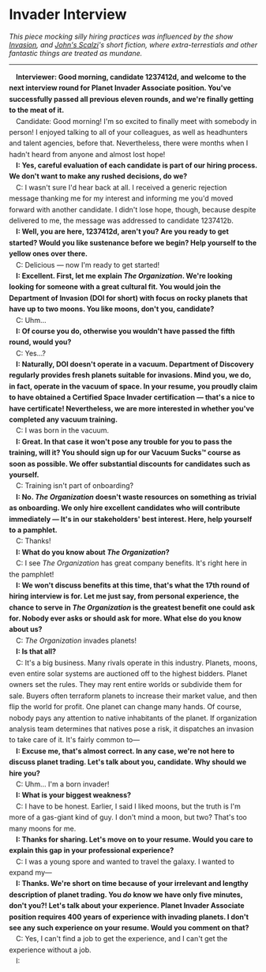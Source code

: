 # Invader Interview

*This piece mocking silly hiring practices was influenced by the show [Invasion](https://en.wikipedia.org/wiki/Invasion_(2021_TV_series)), and [John's Scalzi](https://en.wikipedia.org/wiki/John_Scalzi)'s short fiction, where extra-terrestials and other fantastic things are treated as mundane.*

---

<div style="line-height: 1.6;">

 **Interviewer: Good morning, candidate 1237412d, and welcome to the next interview round for Planet Invader Associate position. You've successfully passed all previous eleven rounds, and we're finally getting to the meat of it.**  
 Candidate: Good morning! I'm so excited to finally meet with somebody in person! I enjoyed talking to all of your colleagues, as well as headhunters and talent agencies, before that. Nevertheless, there were months when I hadn't heard from anyone and almost lost hope!  
 **I: Yes, careful evaluation of each candidate is part of our hiring process. We don't want to make any rushed decisions, do we?**  
 C: I wasn't sure I'd hear back at all. I received a generic rejection message thanking me for my interest and informing me you'd moved forward with another candidate. I didn't lose hope, though, because despite delivered to me, the message was addressed to candidate 1237412b.  
 **I: Well, you are here, 1237412d, aren't you? Are you ready to get started? Would you like sustenance before we begin? Help yourself to the yellow ones over there.**  
 C: Delicious — now I'm ready to get started!  
 **I: Excellent. First, let me explain *The Organization*. We're looking looking for someone with a great cultural fit. You would join the Department of Invasion (DOI for short) with focus on rocky planets that have up to two moons. You like moons, don't you, candidate?**  
 C: Uhm…  
 **I: Of course you do, otherwise you wouldn't have passed the fifth round, would you?**  
 C: Yes…?  
 **I: Naturally, DOI doesn't operate in a vacuum. Department of Discovery regularly provides fresh planets suitable for invasions. Mind you, we do, in fact, operate in the vacuum of space. In your resume, you proudly claim to have obtained a Certified Space Invader certification — that's a nice to have certificate! Nevertheless, we are more interested in whether you've completed any vacuum training.**  
 C: I was born in the vacuum.  
 **I: Great. In that case it won't pose any trouble for you to pass the training, will it? You should sign up for our Vacuum Sucks™ course as soon as possible. We offer substantial discounts for candidates such as yourself.**  
 C: Training isn't part of onboarding?  
 **I: No. *The Organization* doesn't waste resources on something as trivial as onboarding. We only hire excellent candidates who will contribute immediately — It's in our stakeholders' best interest. Here, help yourself to a pamphlet.**  
 C: Thanks!  
 **I: What do you know about *The Organization*?**  
 C: I see *The Organization* has great company benefits. It's right here in the pamphlet!  
 **I: We won't discuss benefits at this time, that's what the 17th round of hiring interview is for. Let me just say, from personal experience, the chance to serve in *The Organization* is the greatest benefit one could ask for. Nobody ever asks or should ask for more. What else do you know about us?**  
 C: *The Organization* invades planets!  
 **I: Is that all?**  
 C: It's a big business. Many rivals operate in this industry. Planets, moons, even entire solar systems are auctioned off to the highest bidders. Planet owners set the rules. They may rent entire worlds or subdivide them for sale. Buyers often terraform planets to increase their market value, and then flip the world for profit. One planet can change many hands. Of course, nobody pays any attention to native inhabitants of the planet. If organization analysis team determines that natives pose a risk, it dispatches an invasion to take care of it. It's fairly common to—  
 **I: Excuse me, that's almost correct. In any case, we're not here to discuss planet trading. Let's talk about you, candidate. Why should we hire you?**  
 C: Uhm… I'm a born invader!  
 **I: What is your biggest weakness?**  
 C: I have to be honest. Earlier, I said I liked moons, but the truth is I'm more of a gas-giant kind of guy. I don't mind a moon, but two? That's too many moons for me.  
 **I: Thanks for sharing. Let's move on to your resume. Would you care to explain this gap in your professional experience?**  
 C: I was a young spore and wanted to travel the galaxy. I wanted to expand my—  
 **I: Thanks. We're short on time because of your irrelevant and lengthy description of planet trading. You *do* know we have only five minutes, don't you?! Let's talk about your experience. Planet Invader Associate position requires 400 years of experience with invading planets. I don't see any such experience on your resume. Would you comment on that?**  
 C: Yes, I can't find a job to get the experience, and I can't get the experience without a job.  
 I:    

</div>